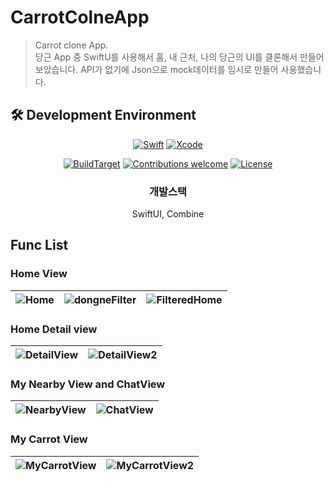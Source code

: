 # CarrotColneApp
> Carrot clone App.   
> 당근 App 중 SwiftU를 사용해서 홈, 내 근처, 나의 당근의 UI를 클론해서 만들어 보았습니다.
> API가 없기에 Json으로 mock데이터를 임시로 만들어 사용했습니다.

## 🛠 Development Environment

<div align="center">
  
[![Swift](https://img.shields.io/badge/swift-v5.3-orange?logo=swift)](https://developer.apple.com/kr/swift/)
[![Xcode](https://img.shields.io/badge/xcode-v12.4-blue?logo=xcode)](https://developer.apple.com/kr/xcode/)

[![BuildTarget](https://img.shields.io/badge/BuildTarget-iOS14.0-skyblue?logo=Apple)](https://developer.apple.com/kr/xcode/)
[![Contributions welcome](https://img.shields.io/badge/contributions-welcome-orange.svg)](https://github.com/Odyflame/CarrotColneApp)
[![License](https://img.shields.io/badge/license-MIT-blue.svg)](https://opensource.org/licenses/MIT)

### 개발스택
SwiftUI, Combine

</div>

## Func List
### Home View
| ![Home](https://user-images.githubusercontent.com/44191131/126094832-73cb313d-019d-49e4-a180-37400d725868.jpeg) | ![dongneFilter](https://user-images.githubusercontent.com/44191131/126094857-aa8ca0bb-c654-4dc0-8a04-4b73d57dbc1e.jpeg) | ![FilteredHome](https://user-images.githubusercontent.com/44191131/126094873-bb4c5beb-6d50-41d6-8294-cc486cb047b3.jpeg)
|---|---|---|
### Home Detail view
| ![DetailView](https://user-images.githubusercontent.com/44191131/126094900-0da8d8bb-6925-40d1-b8f6-b0d03dcb9f85.jpeg) | ![DetailView2](https://user-images.githubusercontent.com/44191131/126094904-e0c36624-43cc-45f3-ac89-ce6e965a4afc.jpeg)
|---|---|
### My Nearby View and ChatView
| ![NearbyView](https://user-images.githubusercontent.com/44191131/126094938-e656a1b5-3801-4bd3-b4aa-d868ae3062f6.jpeg) | ![ChatView](https://user-images.githubusercontent.com/44191131/126101256-9c0f646e-75df-4f2a-9e2c-8056ec7867ae.jpeg)
|---|---|
### My Carrot View
| ![MyCarrotView](https://user-images.githubusercontent.com/44191131/126094949-3608fc5f-764b-41f0-8707-03afa8508ae0.jpeg) | ![MyCarrotView2](https://user-images.githubusercontent.com/44191131/126094972-9032316c-b457-43dd-a132-bab3b4f694b9.jpeg)
|---|---|



